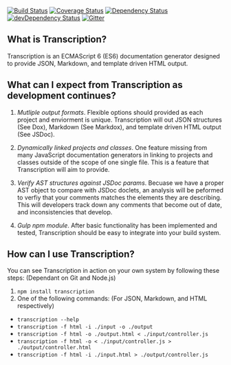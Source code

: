 [![Build Status](https://travis-ci.org/affirmix/transcription.svg)](https://travis-ci.org/affirmix/transcription) [![Coverage Status](https://coveralls.io/repos/affirmix/transcription/badge.svg)](https://coveralls.io/r/affirmix/transcription) [![Dependency Status](https://david-dm.org/affirmix/transcription.svg)](https://david-dm.org/affirmix/transcription) [![devDependency Status](https://david-dm.org/affirmix/transcription/dev-status.svg)](https://david-dm.org/affirmix/transcription#info=devDependencies) [![Gitter](https://img.shields.io/badge/gitter-join%20chat%E2%86%92-brightgreen.svg)](https://gitter.im/affirmix/transcription?utm_source=badge&utm_medium=badge&utm_campaign=pr-badge&utm_content=body_badge)

## What is Transcription?

Transcription is an ECMAScript 6 (ES6) documentation generator designed to provide JSON, Markdown, and template driven HTML output.

## What can I expect from Transcription as development continues?

1. *Mutliple output formats*. Flexible options should provided as each project and enviorment is unique. Transcription will out JSON structures (See Dox), Markdown (See Markdox), and template driven HTML output (See JSDoc).

2. *Dynamically linked projects and classes*. One feature missing from many JavaScript documentation generators in linking to projects and classes outside of the scope of one single file. This is a feature that Transcription will aim to provide.

3. *Verify AST structures against JSDoc params*. Becuase we have a proper AST object to compare with JSDoc doclets, an analysis will be peformed to verfiy that your comments matches the elements they are describing. This will developers track down any comments that become out of date, and inconsistencies that develop.

4. *Gulp npm module*. After basic functionality has been implemented and tested, Transcription should be easy to integrate into your build system.

## How can I use Transcription?

You can see Transcription in action on your own system by following these steps: (Dependant on Git and Node.js)

1. `npm install transcription`
2. One of the following commands: (For JSON, Markdown, and HTML respectively)
  * `transcription --help`
  * `transcription -f html -i ./input -o ./output`
  * `transcription -f html -o ./output.html < ./input/controller.js`
  * `transcription -f html -o < ./input/controller.js > ./output/controller.html`
  * `transcription -f html -i ./input.html > ./output/controller.js`
